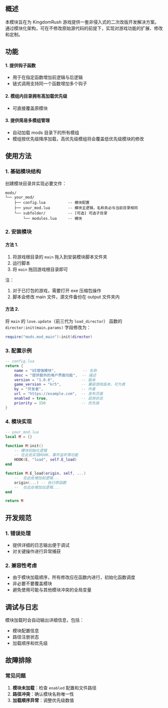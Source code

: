 ## 概述

本模块旨在为 KingdomRush 游戏提供一套非侵入式的二次改版开发解决方案。通过模块化架构，可在不修改原始源代码的前提下，实现对游戏功能的扩展、修改和定制。

## 功能
#### 1. 提供钩子函数
- 用于在指定函数增加前逻辑与后逻辑
- 链式调用支持同一个函数增加多个钩子

#### 2. 模组内目录拥有高加载优先级
- 可直接覆盖原模块

#### 3. 提供简易多模组管理
- 自动加载 mods 目录下的所有模组
- 模组按优先级降序加载，高优先级模组将会覆盖低优先级模块的修改

## 使用方法

### 1. 基础模块结构
创建模块目录并实现必要文件：

```
mods/
└── your_mod/
    ├── config.lua          -- 模块配置
    ├── your_mod.lua        -- 模块主逻辑，名称务必与当前目录相同
    └── subfolder/          -- [可选] 可选子目录
        └── modules.lua     -- 模块
```

### 2. 安装模块
#### 方法 1.
1. 将游戏根目录的 `main` 拖入到安装模块脚本文件夹
2. 运行脚本
3. 将 `main` 拖回游戏根目录即可

注：
1. 对于已打包的游戏，需要打开 exe 压缩包操作
2. 脚本会修改 main 文件，源文件备份在 output 文件夹内

#### 方法 2.
将 `main` 的 `love.update`（前三代为 `load_director`） 函数的 `director:init(main.params)` 字段修改为：
```lua
require("mods.mod_main"):init(director)
```

### 3. 配置示例
```lua
-- config.lua
return {
    name = "UI增强模块",            -- 名称
    desc = "提供额外的用户界面功能",  -- 描述
    version = "1.0.0",            -- 版本
    game_version = "kr5",         -- 兼容游戏版本，可为表
    by = "开发者",                 -- 作者
    url = "https://example.com",  -- 发布页面
    enabled = true,               -- 启用状态
    priority = 150                -- 优先级
}
```

### 4. 模块实现
```lua
-- your_mod.lua
local M = {}

function M:init()
    -- 模块初始化逻辑
    -- 在此处实现HOOK、事件监听等功能
    HOOK(E, "load", self.E_load)
end

function M.E_load(origin, self, ...)
	--	在此处增加前逻辑...
	origin(...)	-- 执行原函数
	--	在此处增加后逻辑...
end

return M
```

## 开发规范

### 1. 错误处理
- 提供详细的日志输出便于调试
- 对关键操作进行异常捕获

### 2. 兼容性考虑
- 由于模块加载顺序，所有修改应在函数内进行，初始化函数调度
- 非必要不要覆盖模块
- 避免使用可能与其他模块冲突的全局变量

## 调试与日志
模块加载时会自动输出详细信息，包括：
- 模块配置信息
- 路径注册状态
- 加载顺序和优先级

## 故障排除

### 常见问题
1. **模块未加载**：检查 `enabled` 配置和文件路径
2. **路径冲突**：确认模块名称唯一性
3. **加载顺序异常**：调整优先级数值

